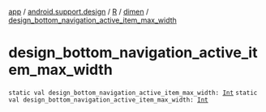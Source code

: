 [app](../../../index.md) / [android.support.design](../../index.md) / [R](../index.md) / [dimen](index.md) / [design_bottom_navigation_active_item_max_width](./design_bottom_navigation_active_item_max_width.md)

# design_bottom_navigation_active_item_max_width

`static val design_bottom_navigation_active_item_max_width: `[`Int`](https://kotlinlang.org/api/latest/jvm/stdlib/kotlin/-int/index.html)
`static val design_bottom_navigation_active_item_max_width: `[`Int`](https://kotlinlang.org/api/latest/jvm/stdlib/kotlin/-int/index.html)